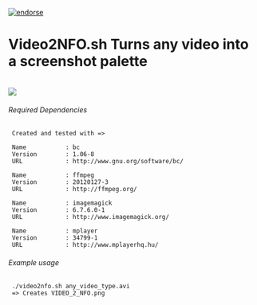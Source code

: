 [![endorse](http://api.coderwall.com/runexec/endorsecount.png)](http://coderwall.com/runexec) 
# Video2NFO.sh Turns any video into a screenshot palette 
<br >
<img src="https://github.com/runexec/Video2NFO/raw/master/VIDEO_2_NFO.png" />

###### Required Dependencies
    
     Created and tested with =>
    
     Name           : bc
     Version        : 1.06-8
     URL            : http://www.gnu.org/software/bc/
    
     Name           : ffmpeg
     Version        : 20120127-3
     URL            : http://ffmpeg.org/
    
     Name           : imagemagick
     Version        : 6.7.6.0-1
     URL            : http://www.imagemagick.org/
    
     Name           : mplayer
     Version        : 34799-1
     URL            : http://www.mplayerhq.hu/
     
###### Example usage

     ./video2nfo.sh any_video_type.avi
     => Creates VIDEO_2_NFO.png

